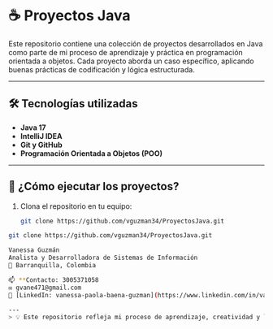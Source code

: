 # ☕ Proyectos Java

Este repositorio contiene una colección de proyectos desarrollados en Java como parte de mi proceso de aprendizaje y práctica en programación orientada a objetos. Cada proyecto aborda un caso específico, aplicando buenas prácticas de codificación y lógica estructurada.

---

## 🛠 Tecnologías utilizadas

- **Java 17**
- **IntelliJ IDEA**
- **Git y GitHub**
- **Programación Orientada a Objetos (POO)**

---

## 🚀 ¿Cómo ejecutar los proyectos?

1. Clona el repositorio en tu equipo:
   ```bash
   git clone https://github.com/vguzman34/ProyectosJava.git


```bash
git clone https://github.com/vguzman34/ProyectosJava.git

Vanessa Guzmán  
Analista y Desarrolladora de Sistemas de Información  
📍 Barranquilla, Colombia

📫 **Contacto: 3005371058  
✉️ gvane471@gmail.com  
🔗 [LinkedIn: vanessa-paola-baena-guzman](https://www.linkedin.com/in/vanessa-paola-baena-guzman-01129a279/)

---
> 💡 Este repositorio refleja mi proceso de aprendizaje, creatividad y lógica como futura desarrolladora.
